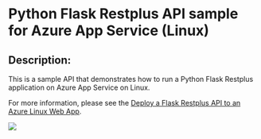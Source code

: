 # Python Flask Restplus API sample for Azure App Service (Linux)

## Description:   
This is a sample API that demonstrates how to run a Python Flask Restplus application on Azure App Service on Linux.

For more information, please see the [Deploy a Flask Restplus API to an Azure Linux Web App](https://mosshowto.blogspot.com/2019/09/azure-linux-webapp-api-flask-restplus.html).

<img border="0" src="https://3.bp.blogspot.com/-tmw-7pSb218/XXjsYM6ZmzI/AAAAAAAAf_I/QUzwwuYyPqI_f4xFesATJYL5B-BY5Wh1gCLcBGAsYHQ/s1600/Azure-WebApp-Linux-FalskRestplus-API.png" class="screenshot-standard" />
